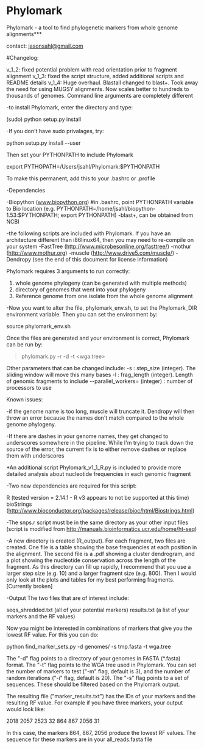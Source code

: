 Phylomark
=========
Phylomark - a tool to find phylogenetic markers from whole genome alignments***

contact: jasonsahl@gmail.com

#Changelog:

v_1_2: fixed potential problem with read orientation prior to fragment alignment
v_1_3: fixed the script structure, added additional scripts and README details
v_1_4: Huge overhaul. Blastall changed to blast+. Took away the need for using MUGSY
       alignments. Now scales better to hundreds to thousands of genomes. Command
       line arguments are completely different

-to install Phylomark, enter the directory and type:

(sudo) python setup.py install

-If you don't have sudo privalages, try:

python setup.py install --user

Then set your PYTHONPATH to include Phylomark

export PYTHOPATH=/Users/jsahl/Phylomark:$PYTHONPATH

To make this permanent, add this to your .bashrc or .profile

-Dependencies

-Biopython (www.biopython.org) #in .bashrc, point PYTHONPATH variable to Bio location
 (e.g. PYTHONPATH=/home/jsahl/biopython-1.53:$PYTHONPATH; export PYTHONPATH)
 -blast+, can be obtained from NCBI

-the following scripts are included with Phylomark.  If you have an architecture different
than i86linux64, then you may need to re-compile on your system
-FastTree (http://www.microbesonline.org/fasttree/)
-mothur (http://www.mothur.org)
-muscle (http://www.drive5.com/muscle/)
-Dendropy (see the end of this document for license information)

Phylomark requires 3 arguments to run correctly:

1. whole genome phylogeny (can be generated with multiple methods)
2. directory of genomes that went into your phylogeny
3. Reference genome from one isolate from the whole genome alignment

-Now you want to alter the file, phylomark_env.sh, to set the Phylomark_DIR environment variable.
Then you can set the environment by:

source phylomark_env.sh

Once the files are generated and your environment is correct, Phylomark can be run by:

>phylomark.py -r <reference genome> -d <genome directory> -t <wga.tree>

Other parameters that can be changed include:
-s : step_size (integer).  The sliding window will move this many bases
-l : frag_length (integer).  Length of genomic fragments to include
--parallel_workers= (integer) : number of processors to use

Known issues:

-if the genome name is too long, muscle will truncate it.  Dendropy will then throw an error because
the names don't match compared to the whole genome phylogeny.

-If there are dashes in your genome names, they get changed to underscores somewhere in the pipeline.
While I'm trying to track down the source of the error, the current fix is to either remove dashes
or replace them with underscores

*An additional script Phylomark_v1_1_R.py is included to provide more detailed analysis about
nucleotide frequencies in each genomic fragment

-Two new dependencies are required for this script:

R (tested version = 2.14.1 - R v3 appears to not be supported at this time)
bioStrings (http://www.bioconductor.org/packages/release/bioc/html/Biostrings.html)

-The snps.r script must be in the same directory as your other input files
(script is modified from http://manuals.bioinformatics.ucr.edu/home/ht-seq)

-A new directory is created (R_output).  For each fragment, two files are created.  One file
is a table showing the base frequencies at each position in the alignment.  The second file is
a .pdf showing a cluster dendrogram, and a plot showing the nucleotide conservation across
the length of the fragment.  As this directory can fill up rapidly, I recommend that you use
a larger step size (e.g. 10) and a larger fragment size (e.g. 800).  Then I would only look
at the plots and tables for my best performing fragments. [Currently broken]

-Output
The two files that are of interest include:

seqs_shredded.txt (all of your potential markers)
results.txt (a list of your markers and the RF values)

Now you might be interested in combinations of markers that give you the lowest RF value.
For this you can do:

python find_marker_sets.py -d genomes/ -s tmp.fasta -t wga.tree

The "-d" flag points to a directory of your genomes in FASTA (*.fasta) format.  The "-t"
flag points to the WGA tree used in Phylomark.  You can set the number of markers to test
("-m" flag, default is 3), and the number of random iterations ("-i" flag, default is 20).
The "-s" flag points to a set of sequences. These should be filtered based on the Phylomark output.

The resulting file ("marker_results.txt") has the IDs of your markers and the resulting
RF value.  For example if you have three markers, your output would look like:

2018    2057    2523    32
864     867     2056    31

In this case, the markers 864, 867, 2056 produce the lowest RF values.  The sequence
for these markers are in your all_reads.fasta file
